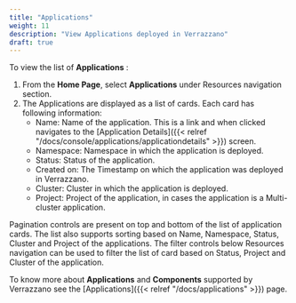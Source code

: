 ```yaml
---
title: "Applications"
weight: 11
description: "View Applications deployed in Verrazzano"
draft: true
---
```


To view the list of **Applications** :
1. From the **Home Page**, select **Applications** under Resources navigation section.
1. The Applications are displayed as a list of cards. Each card has following information:
   - Name: Name of the application. This is a link and when clicked navigates to the [Application Details]({{< relref "/docs/console/applications/applicationdetails" >}}) screen.
   - Namespace: Namespace in which the application is deployed.
   - Status: Status of the application.
   - Created on: The Timestamp on which the application was deployed in Verrazzano.
   - Cluster: Cluster in which the application is deployed.
   - Project: Project of the application, in cases the application is a Multi-cluster application.

Pagination controls are present on top and bottom of the list of application cards. The list also supports sorting based on Name, Namespace, Status, Cluster and Project of the applications. The filter controls below Resources navigation can be used to filter the list of card based on Status, Project and Cluster of the application.

To know more about **Applications** and **Components** supported by Verrazzano see the [Applications]({{< relref "/docs/applications" >}}) page.